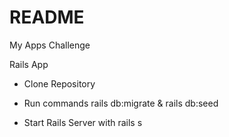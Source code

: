 # README
My Apps Challenge

Rails App

* Clone Repository

* Run commands rails db:migrate & rails db:seed 

* Start Rails Server with rails s 